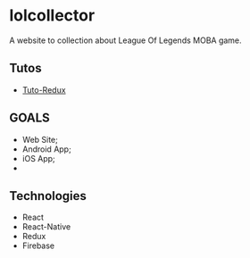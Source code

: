 # lolcollector

A website to collection about League Of Legends MOBA game.

## Tutos

- [Tuto-Redux](https://github.com/happypoulp/redux-tutorial/)

## GOALS

- Web Site;
- Android App;
- iOS App;
- 
## Technologies

- React
- React-Native
- Redux
- Firebase

